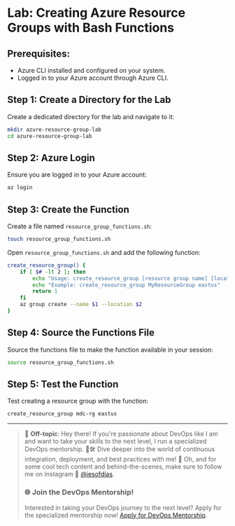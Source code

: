 # Lab: Creating Azure Resource Groups with Bash Functions

## Prerequisites:
- Azure CLI installed and configured on your system.
- Logged in to your Azure account through Azure CLI.

## Step 1: Create a Directory for the Lab

Create a dedicated directory for the lab and navigate to it:

```bash
mkdir azure-resource-group-lab
cd azure-resource-group-lab
```

## Step 2: Azure Login

Ensure you are logged in to your Azure account:

```bash
az login
```

## Step 3: Create the Function

Create a file named `resource_group_functions.sh`:

```bash
touch resource_group_functions.sh
```

Open `resource_group_functions.sh` and add the following function:

```bash
create_resource_group() {
    if [ $# -lt 2 ]; then
        echo "Usage: create_resource_group [resource group name] [location]"
        echo "Example: create_resource_group MyResourceGroup eastus"
        return 1
    fi
    az group create --name $1 --location $2
}
```

## Step 4: Source the Functions File

Source the functions file to make the function available in your session:

```bash
source resource_group_functions.sh
```

## Step 5: Test the Function

Test creating a resource group with the function:

```bash
create_resource_group mdc-rg eastus
```

---

> 🚨 **Off-topic**: Hey there! If you're passionate about DevOps like I am and want to take your skills to the next level, I run a specialized DevOps mentorship. 🧠🛠 Dive deeper into the world of continuous integration, deployment, and best practices with me! 🚀 Oh, and for some cool tech content and behind-the-scenes, make sure to follow me on Instagram 📸 [@iesofdias](https://www.instagram.com/iesofdias/).
> ### 🌐 **Join the DevOps Mentorship!**
> Interested in taking your DevOps journey to the next level? Apply for the specialized mentorship now! [Apply for DevOps Mentorship](https://guilhermemaia.com/mentoria-devops).
